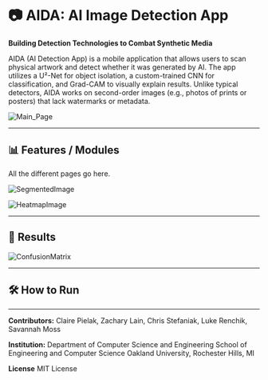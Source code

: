 # 📷 AIDA: AI Image Detection App

**Building Detection Technologies to Combat Synthetic Media**

AIDA (AI Detection App) is a mobile application that allows users to scan physical artwork and detect whether it was generated by AI. The app utilizes a U²-Net for object isolation, a custom-trained CNN for classification, and Grad-CAM to visually explain results. Unlike typical detectors, AIDA works on second-order images (e.g., photos of prints or posters) that lack watermarks or metadata.

![Main_Page](aidca/assets/dashboard.png)

---



## 📊 Features / Modules

All the different pages go here.

![SegmentedImage](aidca/assets/ImageSegmentation.png)

![HeatmapImage](aidca/assets/heatmap.png)

---

## 🏁 Results 

![ConfusionMatrix](aidca/assets/ConfusionMatrix.png)

---



## 🛠️ How to Run



---

**Contributors:**
Claire Pielak, Zachary Lain, Chris Stefaniak, Luke Renchik, Savannah Moss

**Institution:**
Department of Computer Science and Engineering
School of Engineering and Computer Science
Oakland University, Rochester Hills, MI

**License**
MIT License
